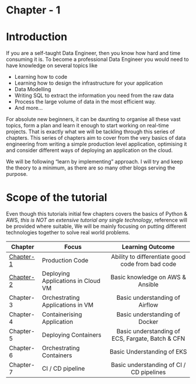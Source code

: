 
# Chapter - 1


#  Introduction 

If you are a self-taught Data Engineer, then you know how hard and time consuming it is. 
To become a professional Data Engineer you would need to have knowledge on several topics like 
*   Learning how to code
*   Learning how to design the infrastructure for your application
*   Data Modelling 
*   Writing SQL to extract the information you need from the raw data
*   Process the large volume of data in the most efficient way.
*   And more...

For absolute new beginners, it can be daunting to organise all these vast topics, form a plan and learn it 
enough to start working on real-time projects. That is exactly what we will be tackling through this series of chapters. 
This series of chapters aim to cover from the very basics of data engineering from writing a simple 
production level application, optimising it and consider different ways of deploying an application on the cloud.

We will be following “learn by implementing”  approach. I will try and keep the theory to a minimum, 
as there are so many other blogs serving the purpose. 




# Scope of the tutorial 

Even though this tutorials initial few chapters covers the basics of Python & AWS, _this is NOT an extensive tutorial any single technology_, reference will be provided where suitable, 
We will be mainly focusing on putting different technologies together to solve real world problems. 



| Chapter | Focus | Learning Outcome | 
|------|-------------|:----:|
| [Chapter-1](https://sureya.github.io/data-engineering-101/python) | Production Code | Ability to differentiate good code from bad code
| [Chapter-2](https://sureya.github.io/data-engineering-101/deployment) | Deploying Applications in Cloud VM | Basic knowledge on AWS & Ansible 
| Chapter-3 | Orchestrating Applications in VM | Basic understanding of Airflow
| Chapter-4 | Containerising Application | Basic understanding of Docker 
| Chapter-5 | Deploying Containers | Basic understanding of ECS, Fargate, Batch & CFN 
| Chapter-6 | Orchestrating Containers | Basic Understanding of EKS 
| Chapter-7 | CI / CD pipeline | Basic understanding of CI / CD pipelines 
 

